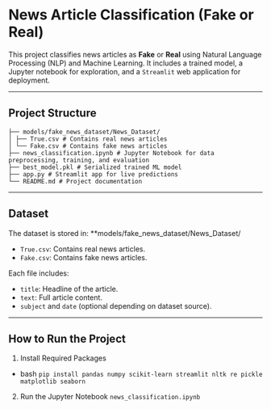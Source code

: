 # News Article Classification (Fake or Real)

This project classifies news articles as **Fake** or **Real** using Natural Language Processing (NLP) and Machine Learning. It includes a trained model, a Jupyter notebook for exploration, and a `Streamlit` web application for deployment.

---

## Project Structure

```text
├── models/fake_news_dataset/News_Dataset/
│ ├── True.csv # Contains real news articles
│ └── Fake.csv # Contains fake news articles
├── news_classification.ipynb # Jupyter Notebook for data preprocessing, training, and evaluation
├── best_model.pkl # Serialized trained ML model
├── app.py # Streamlit app for live predictions
└── README.md # Project documentation
```
---

## Dataset

The dataset is stored in:
**models/fake_news_dataset/News_Dataset/
- `True.csv`: Contains real news articles.
- `Fake.csv`: Contains fake news articles.

Each file includes:
- `title`: Headline of the article.
- `text`: Full article content.
- `subject` and `date` (optional depending on dataset source).

---

## How to Run the Project

1. Install Required Packages
- bash
`
pip install pandas numpy scikit-learn streamlit nltk re pickle matplotlib seaborn
`

2. Run the Jupyter Notebook
`
news_classification.ipynb
`
